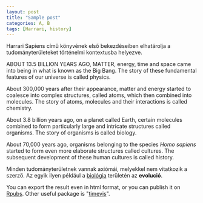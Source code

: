```yaml
---
layout: post
title: "Sample post"
categories: A, B
tags: [Harrari, history]
---
```


Harrari Sapiens című könyvének első bekezdéseiben elhatárolja a tudományterületeket történelmi kontextusba helyezve. 

<div class="box-note">
<p>ABOUT 13.5 BILLION YEARS AGO, MATTER, energy, time and space came into being in what is known as the Big Bang. The story of these fundamental features of our universe is called physics.</p><p>About 300,000 years after their appearance, matter and energy started to coalesce into complex structures, called atoms, which then combined into molecules. The story of atoms, molecules and their interactions is called chemistry.</p><p>About 3.8 billion years ago, on a planet called Earth, certain molecules combined to form particularly large and intricate structures called organisms. The story of organisms is called biology.</p><p>About 70,000 years ago, organisms belonging to the species <em>Homo sapiens</em> started to form even more elaborate structures called cultures. The subsequent development of these human cultures is called history.</p>
</div>

Minden tudományterületnek vannak axiómái, melyekkel nem vitatkozik a szerző. Az egyik ilyen például a [biológia](https://##) területén az **evolució**.





You can export the result even in html format, or you can publish it on [Rpubs](http://rpubs.com/ZGFabian/514062). Other useful package is "[timevis](https://daattali.com/shiny/timevis-demo/)".

